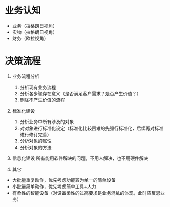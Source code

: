 
# 业务认知 #
   
   * 业务（拉格朗日视角）
   * 实物（拉格朗日视角）
   * 财务（欧拉视角）
    
# 决策流程 #

 1. 业务流程分析
    1. 分析现有业务流程
    1. 分析各步骤存在意义（是否满足客户需求？是否产生价值？）
    1. 删除不产生价值的流程
    
 1. 标准化建设
    1. 分析业务中所有涉及的对象
    1. 对对象进行标准化设定（标准化比较困难的先强行标准化，后续再对标准进行修订完善）
    1. 分析对象的属性
    1. 分析对象的方法
    
 1. 信息化建设
    所有能用软件解决的问题，不用人解决，也不用硬件解决
    
 1. 其它
 * 大批量重复动作，优先考虑功能较为单一的简单设备
 * 小批量简单动作，优先考虑简单工具+人力
 * 有柔性的智能设备（对设备柔性的过高要求是业务混乱的体现，此时应反思业务）
